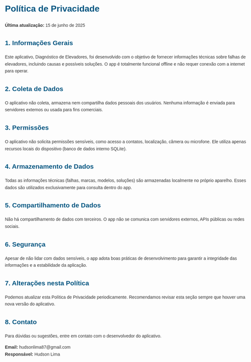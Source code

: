 <!DOCTYPE html>
<html lang="pt-br">
<head>
  <meta charset="UTF-8">
  <meta name="viewport" content="width=device-width, initial-scale=1">
  <title>Política de Privacidade</title>
  <style>
    body {
      font-family: Arial, sans-serif;
      line-height: 1.6;
      max-width: 800px;
      margin: 40px auto;
      padding: 0 20px;
      color: #333;
    }
    h1, h2 {
      color: #005580;
    }
  </style>
</head>
<body>

  <h1>Política de Privacidade</h1>
  <p><strong>Última atualização:</strong> 15 de junho de 2025</p>

  <h2>1. Informações Gerais</h2>
  <p>Este aplicativo, Diagnóstico de Elevadores, foi desenvolvido com o objetivo de fornecer informações técnicas sobre falhas de elevadores, incluindo causas e possíveis soluções. O app é totalmente funcional offline e não requer conexão com a internet para operar.</p>

  <h2>2. Coleta de Dados</h2>
  <p>O aplicativo não coleta, armazena nem compartilha dados pessoais dos usuários. Nenhuma informação é enviada para servidores externos ou usada para fins comerciais.</p>

  <h2>3. Permissões</h2>
  <p>O aplicativo não solicita permissões sensíveis, como acesso a contatos, localização, câmera ou microfone. Ele utiliza apenas recursos locais do dispositivo (banco de dados interno SQLite).</p>

  <h2>4. Armazenamento de Dados</h2>
  <p>Todas as informações técnicas (falhas, marcas, modelos, soluções) são armazenadas localmente no próprio aparelho. Esses dados são utilizados exclusivamente para consulta dentro do app.</p>

  <h2>5. Compartilhamento de Dados</h2>
  <p>Não há compartilhamento de dados com terceiros. O app não se comunica com servidores externos, APIs públicas ou redes sociais.</p>

  <h2>6. Segurança</h2>
  <p>Apesar de não lidar com dados sensíveis, o app adota boas práticas de desenvolvimento para garantir a integridade das informações e a estabilidade da aplicação.</p>

  <h2>7. Alterações nesta Política</h2>
  <p>Podemos atualizar esta Política de Privacidade periodicamente. Recomendamos revisar esta seção sempre que houver uma nova versão do aplicativo.</p>

  <h2>8. Contato</h2>
  <p>Para dúvidas ou sugestões, entre em contato com o desenvolvedor do aplicativo.</p>
  <p><strong>Email:</strong> hudsonlima87@gmail.com<br>
     <strong>Responsável:</strong> Hudson Lima</p>

</body>
</html>
